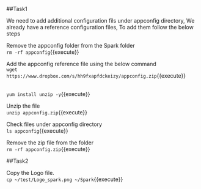 ##Task1

We need to add additional configuration fils under appconfig directory, We already have a reference configuration files, To add them follow the below steps<br>

Remove the appconfig folder from the Spark folder<br>
`rm -rf appconfig`{{execute}}

Add the appconfig reference file using the below command<br>
`wget https://www.dropbox.com/s/hh9fxapfdckeizy/appconfig.zip`{{execute}}

<br>`yum install unzip -y`{{execute}}

Unzip the file<br>
`unzip appconfig.zip`{{execute}}

Check files under appconfig directory<br>
`ls appconfig`{{execute}}

Remove the zip file from the folder<br>
`rm -rf appconfig.zip`{{execute}}

##Task2

Copy the Logo file.
<br>
`cp ~/test/Logo_spark.png ~/Spark`{{execute}}